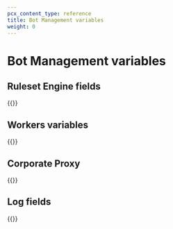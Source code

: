 ```yaml
---
pcx_content_type: reference
title: Bot Management variables
weight: 0
---
```


# Bot Management variables

## Ruleset Engine fields

{{<render file="_firewall-variables.md">}}

## Workers variables

{{<render file="_workers-cf-request.md">}}

## Corporate Proxy

{{<render file="_corporate_proxy.md">}}

## Log fields

{{<render file="_bot-log-fields.md">}}